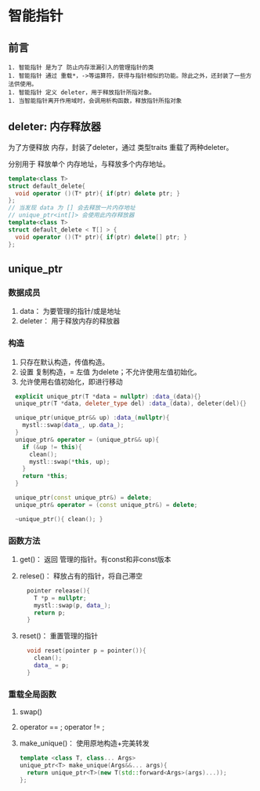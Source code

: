 # 智能指针

## 前言

	1. 智能指针 是为了 防止内存泄漏引入的管理指针的类
	1. 智能指针 通过 重载*，->等运算符，获得与指针相似的功能。除此之外，还封装了一些方法供使用。
	1. 智能指针 定义 deleter，用于释放指针所指对象。
	1. 当智能指针离开作用域时，会调用析构函数，释放指针所指对象

## deleter:  内存释放器

为了方便释放 内存，封装了deleter，通过 类型traits 重载了两种deleter。

分别用于 释放单个 内存地址，与释放多个内存地址。

```C++
template<class T>
struct default_delete{
  void operator ()(T* ptr){ if(ptr) delete ptr; }
};
// 当发现 data 为 [] 会去释放一片内存地址
// unique_ptr<int[]> 会使用此内存释放器
template<class T>
struct default_delete < T[] > {
  void operator ()(T* ptr){ if(ptr) delete[] ptr; }
};
```



## unique_ptr

 ### 数据成员

1. data： 为要管理的指针/或是地址
2. deleter： 用于释放内存的释放器

### 构造

1. 只存在默认构造，传值构造。
2. 设置 复制构造，= 左值 为delete；不允许使用左值初始化。
3. 允许使用右值初始化，即进行移动

```C++
  explicit unique_ptr(T *data = nullptr) :data_(data){}
  unique_ptr(T *data, deleter_type del) :data_(data), deleter(del){}

  unique_ptr(unique_ptr&& up) :data_(nullptr){ 
    mystl::swap(data_, up.data_); 
  }
  unique_ptr& operator = (unique_ptr&& up){
    if (&up != this){
      clean();
      mystl::swap(*this, up);
    }
    return *this;
  }

  unique_ptr(const unique_ptr&) = delete;
  unique_ptr& operator = (const unique_ptr&) = delete;

  ~unique_ptr(){ clean(); }
```

### 函数方法

1. get()： 返回 管理的指针。有const和非const版本

2. relese()： 释放占有的指针，将自己滞空

   ```C++
     pointer release(){ 
       T *p = nullptr; 
       mystl::swap(p, data_);
       return p;
     }
   ```

3. reset()： 重置管理的指针

   ```C++
     void reset(pointer p = pointer()){
       clean();
       data_ = p;
     }
   ```

### 重载全局函数

1. swap()

2. operator == ; operator != ;

3. make_unique()： 使用原地构造+完美转发

   ```C++
   template <class T, class... Args>
   unique_ptr<T> make_unique(Args&&... args){
     return unique_ptr<T>(new T(std::forward<Args>(args)...));
   };
   ```

   

